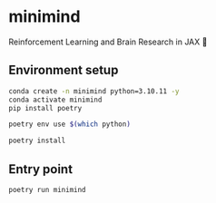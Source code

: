 # minimind

Reinforcement Learning and Brain Research in JAX 🧠

## Environment setup

```bash
conda create -n minimind python=3.10.11 -y
conda activate minimind
pip install poetry

poetry env use $(which python)

poetry install
```

## Entry point

```shell
poetry run minimind
```
